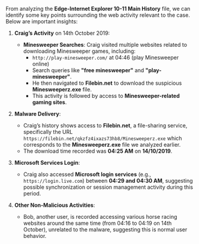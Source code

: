 From analyzing the **Edge-Internet Explorer 10-11 Main History** file, we can identify some key points surrounding the web activity relevant to the case. Below are important insights:

1. **Craig’s Activity** on 14th October 2019:
   - **Minesweeper Searches**: Craig visited multiple websites related to downloading Minesweeper games, including:
     - `http://play-minesweeper.com/` at 04:46 (play Minesweeper online)
     - Search queries like **"free minesweeper"** and **"play-minesweeper"**.
     - He then navigated to **Filebin.net** to download the suspicious **Minesweeperz.exe** file.
     - This activity is followed by access to **Minesweeper-related gaming sites**.
   
2. **Malware Delivery**:
   - Craig’s history shows access to **Filebin.net**, a file-sharing service, specifically the URL `https://filebin.net/qkzfz4ixazs73hb8/Minesweeperz.exe` which corresponds to the **Minesweeperz.exe** file we analyzed earlier.
   - The download time recorded was **04:25 AM** on **14/10/2019**.

3. **Microsoft Services Login**:
   - Craig also accessed **Microsoft login services** (e.g., `https://login.live.com`) between **04:29 and 04:30 AM**, suggesting possible synchronization or session management activity during this period.

4. **Other Non-Malicious Activities**:
   - Bob, another user, is recorded accessing various horse racing websites around the same time (from 04:16 to 04:19 on 14th October), unrelated to the malware, suggesting this is normal user behavior.

